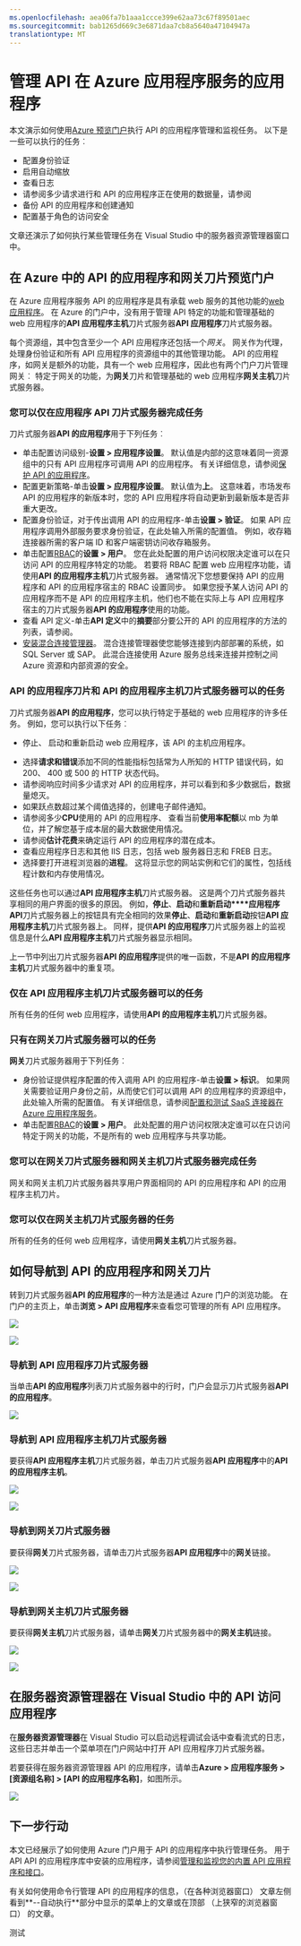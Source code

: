 ```yaml
---
ms.openlocfilehash: aea06fa7b1aaa1ccce399e62aa73c67f89501aec
ms.sourcegitcommit: bab1265d669c3e6871daa7cb8a5640a47104947a
translationtype: MT
---
```

<properties 
    pageTitle="管理 API 的应用程序" 
    description="了解如何使用 Azure 的门户和 Visual Studio 的服务器资源管理器来管理 Azure 应用程序服务 API 的应用程序。" 
    services="app-service\api" 
    documentationCenter="" 
    authors="tdykstra" 
    manager="wpickett" 
    editor="jimbe"/>

<tags 
    ms.service="app-service-api" 
    ms.workload="web" 
    ms.tgt_pltfrm="na" 
    ms.devlang="na"
    ms.topic="article" 
    ms.date="06/17/2015" 
    ms.author="tdykstra"/>

# 管理 API 在 Azure 应用程序服务的应用程序

本文演示如何使用[Azure 预览门户](https://portal.azure.com/)执行 API 的应用程序管理和监视任务。 以下是一些可以执行的任务︰

- 配置身份验证 
- 启用自动缩放
- 查看日志
- 请参阅多少请求进行和 API 的应用程序正在使用的数据量，请参阅
- 备份 API 的应用程序和创建通知
- 配置基于角色的访问安全

文章还演示了如何执行某些管理任务在 Visual Studio 中的服务器资源管理器窗口中。

## 在 Azure 中的 API 的应用程序和网关刀片预览门户

在 Azure 应用程序服务 API 的应用程序是具有承载 web 服务的其他功能的[web 应用程序](../app-service-web/app-service-web-overview.md)。 在 Azure 的门户中，没有用于管理 API 特定的功能和管理基础的 web 应用程序的**API 应用程序主机**刀片式服务器**API 应用程序**刀片式服务器。 

每个资源组，其中包含至少一个 API 应用程序还包括一个*网关*。 网关作为代理，处理身份验证和所有 API 应用程序的资源组中的其他管理功能。 API 的应用程序，如网关是额外的功能，具有一个 web 应用程序，因此也有两个门户刀片管理网关︰ 特定于网关的功能，为**网关**刀片和管理基础的 web 应用程序**网关主机**刀片式服务器。

### 您可以仅在应用程序 API 刀片式服务器完成任务

刀片式服务器**API 的应用程序**用于下列任务︰

- 单击配置访问级别-**设置 > 应用程序设置**。 默认值是内部的这意味着同一资源组中的只有 API 应用程序可调用 API 的应用程序。 有关详细信息，请参阅[保护 API 的应用程序](app-service-api-dotnet-add-authentication.md)。   
- 配置更新策略-单击**设置 > 应用程序设置**。 默认值为**上**。 这意味着，市场发布 API 的应用程序的新版本时，您的 API 应用程序将自动更新到最新版本是否非重大更改。  
- 配置身份验证，对于传出调用 API 的应用程序-单击**设置 > 验证**。  如果 API 应用程序调用外部服务要求身份验证，在此处输入所需的配置值。 例如，收存箱连接器所需的客户端 ID 和客户端密钥访问收存箱服务。
- 单击配置[RBAC](../role-based-access-control-configure.md)的**设置 > 用户**。 您在此处配置的用户访问权限决定谁可以在只访问 API 的应用程序特定的功能。 若要将 RBAC 配置 web 应用程序功能，请使用**API 的应用程序主机**刀片式服务器。 通常情况下您想要保持 API 的应用程序和 API 的应用程序宿主的 RBAC 设置同步。 如果您授予某人访问 API 的应用程序而不是 API 的应用程序主机，他们也不能在实际上与 API 应用程序宿主的刀片式服务器**API 的应用程序**使用的功能。
- 查看 API 定义-单击**API 定义**中的**摘要**部分要公开的 API 的应用程序的方法的列表，请参阅。
- [安装混合连接管理器](../app-service-logic/app-service-logic-hybrid-connection-manager.md)。 混合连接管理器使您能够连接到内部部署的系统，如 SQL Server 或 SAP。 此混合连接使用 Azure 服务总线来连接并控制之间 Azure 资源和内部资源的安全。

### API 的应用程序刀片和 API 的应用程序主机刀片式服务器可以的任务 

刀片式服务器**API 的应用程序**，您可以执行特定于基础的 web 应用程序的许多任务。 例如，您可以执行以下任务︰

* 停止、 启动和重新启动 web 应用程序，该 API 的主机应用程序。  
- 选择**请求和错误**添加不同的性能指标包括常为人所知的 HTTP 错误代码，如 200、 400 或 500 的 HTTP 状态代码。
- 请参阅响应时间多少请求对 API 的应用程序，并可以看到和多少数据后，数据量熄灭。 
- 如果跃点数超过某个阈值选择的，创建电子邮件通知。 
- 请参阅多少**CPU**使用的 API 的应用程序、 查看当前**使用率配额**以 mb 为单位，并了解您基于成本层的最大数据使用情况。
- 请参阅**估计花费**来确定运行 API 的应用程序的潜在成本。
- 查看应用程序日志和其他 IIS 日志，包括 web 服务器日志和 FREB 日志。
- 选择要打开进程浏览器的**进程**。 这将显示您的网站实例和它们的属性，包括线程计数和内存使用情况。

这些任务也可以通过**API 应用程序主机**刀片式服务器。  这是两个刀片式服务器共享相同的用户界面的很多的原因。 例如，**停止**、**启动**和**重新启动****应用程序 API**刀片式服务器上的按钮具有完全相同的效果**停止**、**启动**和**重新启动**按钮**API 应用程序主机**刀片式服务器上。 同样，提供**API 的应用程序**刀片式服务器上的监视信息是什么**API 应用程序主机**刀片式服务器显示相同。 

上一节中列出刀片式服务器**API 的应用程序**提供的唯一函数，不是**API 的应用程序主机**刀片式服务器中的重复项。

### 仅在 API 应用程序主机刀片式服务器可以的任务

所有任务的任何 web 应用程序，请使用**API 的应用程序主机**刀片式服务器。

### 只有在网关刀片式服务器可以的任务

**网关**刀片式服务器用于下列任务︰

- 身份验证提供程序配置的传入调用 API 的应用程序-单击**设置 > 标识**。 如果网关需要验证用户身份之前，从而使它们可以调用 API 的应用程序的资源组中，此处输入所需的配置值。 有关详细信息，请参阅[配置和测试 SaaS 连接器在 Azure 应用程序服务](app-service-api-connnect-your-app-to-saas-connector.md)。 
- 单击配置[RBAC](../role-based-access-control-configure.md)的**设置 > 用户**。 此处配置的用户访问权限决定谁可以在只访问特定于网关的功能，不是所有的 web 应用程序与共享功能。

### 您可以在网关刀片式服务器和网关主机刀片式服务器完成任务 

网关和网关主机刀片式服务器共享用户界面相同的 API 的应用程序和 API 的应用程序主机刀片。

### 您可以仅在网关主机刀片式服务器的任务

所有的任务的任何 web 应用程序，请使用**网关主机**刀片式服务器。

## <a id="navigate"></a>如何导航到 API 的应用程序和网关刀片 

转到刀片式服务器**API 的应用程序**的一种方法是通过 Azure 门户的浏览功能。  在门户的主页上，单击**浏览 > API 应用程序**来查看您可管理的所有 API 应用程序。 

![](./media/app-service-api-manage-in-portal/browse.png)

![](./media/app-service-api-manage-in-portal/apiappslist.png)

### 导航到 API 应用程序刀片式服务器

当单击**API 的应用程序**列表刀片式服务器中的行时，门户会显示刀片式服务器**API 的应用程序**。

![](./media/app-service-api-manage-in-portal/apiappblade.png)

### 导航到 API 应用程序主机刀片式服务器

要获得**API 应用程序主机**刀片式服务器，单击刀片式服务器**API 应用程序**中的**API 的应用程序主机**。

![](./media/app-service-api-manage-in-portal/apiappbladetohost.png)

![](./media/app-service-api-manage-in-portal/apiapphostbladenocallouts.png)

### 导航到网关刀片式服务器

要获得**网关**刀片式服务器，请单击刀片式服务器**API 应用程序**中的**网关**链接。
   
![](./media/app-service-api-manage-in-portal/apiappbladegotogateway.png)

![](./media/app-service-api-manage-in-portal/gatewaybladenocallout.png)

### 导航到网关主机刀片式服务器

要获得**网关主机**刀片式服务器，请单击**网关**刀片式服务器中的**网关主机**链接。
   
![](./media/app-service-api-manage-in-portal/gatewaybladetohost.png)

![](./media/app-service-api-manage-in-portal/gatewayhost.png)

## 在服务器资源管理器在 Visual Studio 中的 API 访问应用程序

在**服务器资源管理器**在 Visual Studio 可以启动远程调试会话中查看流式的日志，这些日志并单击一个菜单项在门户网站中打开 API 应用程序刀片式服务器。

若要获得在服务器资源管理器 API 的应用程序，请单击**Azure > 应用程序服务 > [资源组名称] > [API 的应用程序名称]**，如图所示。

![](./media/app-service-api-manage-in-portal/se.png)

## 下一步行动

本文已经展示了如何使用 Azure 门户用于 API 的应用程序中执行管理任务。 用于 API API 的应用程序库中安装的应用程序，请参阅[管理和监视您的内置 API 应用程序和接口](../app-service-logic/app-service-logic-monitor-your-connectors.md)。

有关如何使用命令行管理 API 的应用程序的信息，（在各种浏览器窗口） 文章左侧看到**--自动执行**部分中显示的菜单上的文章或在顶部 （上狭窄的浏览器窗口） 的文章。

测试

